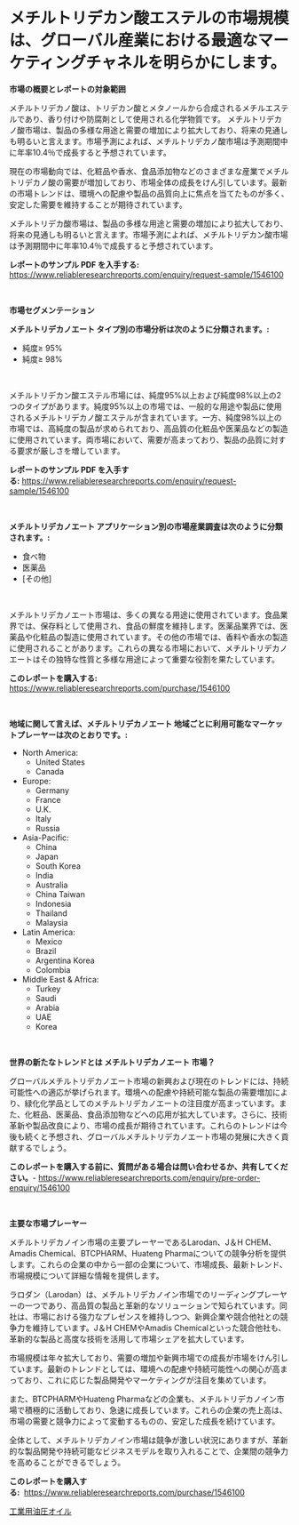 <p><h1>メチルトリデカン酸エステルの市場規模は、グローバル産業における最適なマーケティングチャネルを明らかにします。</h1></p><p><strong>市場の概要とレポートの対象範囲</strong></p>
<p><p>メチルトリデカノ酸は、トリデカン酸とメタノールから合成されるメチルエステルであり、香り付けや防腐剤として使用される化学物質です。 メチルトリデカノ酸市場は、製品の多様な用途と需要の増加により拡大しており、将来の見通しも明るいと言えます。市場予測によれば、メチルトリデカノ酸市場は予測期間中に年率10.4％で成長すると予想されています。</p><p>現在の市場動向では、化粧品や香水、食品添加物などのさまざまな産業でメチルトリデカノ酸の需要が増加しており、市場全体の成長をけん引しています。最新の市場トレンドは、環境への配慮や製品の品質向上に焦点を当てたものが多く、安定した需要を維持することが期待されています。</p><p>メチルトリデカ酸市場は、製品の多様な用途と需要の増加により拡大しており、将来の見通しも明るいと言えます。市場予測によれば、メチルトリデカン酸市場は予測期間中に年率10.4％で成長すると予想されています。</p></p>
<p><strong>レポートのサンプル PDF を入手する:</strong> <a href="https://www.reliableresearchreports.com/enquiry/request-sample/1546100">https://www.reliableresearchreports.com/enquiry/request-sample/1546100</a></p>
<p>&nbsp;</p>
<p><strong>市場セグメンテーション</strong></p>
<p><strong>メチルトリデカノエート タイプ別の市場分析は次のように分類されます。:</strong></p>
<p><ul><li>純度≥ 95%</li><li>純度≥ 98%</li></ul></p>
<p>&nbsp;</p>
<p><p>メチルトリデカン酸エステル市場には、純度95%以上および純度98%以上の2つのタイプがあります。純度95%以上の市場では、一般的な用途や製品に使用されるメチルトリデカノ酸エステルが含まれています。一方、純度98%以上の市場では、高純度の製品が求められており、高品質の化粧品や医薬品などの製造に使用されています。両市場において、需要が高まっており、製品の品質に対する要求が厳しさを増しています。</p></p>
<p><strong>レポートのサンプル PDF を入手する:</strong>&nbsp;<a href="https://www.reliableresearchreports.com/enquiry/request-sample/1546100">https://www.reliableresearchreports.com/enquiry/request-sample/1546100</a></p>
<p>&nbsp;</p>
<p><strong> メチルトリデカノエート アプリケーション別の市場産業調査は次のように分類されます。:</strong></p>
<p><ul><li>食べ物</li><li>医薬品</li><li>[その他]</li></ul></p>
<p>&nbsp;</p>
<p><p>メチルトリデカノエート市場は、多くの異なる用途に使用されています。食品業界では、保存料として使用され、食品の鮮度を維持します。医薬品業界では、医薬品や化粧品の製造に使用されています。その他の市場では、香料や香水の製造に使用されることがあります。これらの異なる市場において、メチルトリデカノエートはその独特な性質と多様な用途によって重要な役割を果たしています。</p></p>
<p><strong>このレポートを購入する:</strong>&nbsp; <a href="https://www.reliableresearchreports.com/purchase/1546100">https://www.reliableresearchreports.com/purchase/1546100</a></p>
<p>&nbsp;</p>
<p><strong>地域に関して言えば、メチルトリデカノエート 地域ごとに利用可能なマーケットプレーヤーは次のとおりです。:</strong></p>
<p><ul>
    <li>
        North America:
        <ul>
            <li>United States</li>
            <li>Canada</li>
        </ul>
    </li>
    <li>
        Europe:
        <ul>
            <li>Germany</li>
            <li>France</li>
            <li>U.K.</li>
            <li>Italy</li>
            <li>Russia</li>
        </ul>
    </li>
    <li>
        Asia-Pacific:
        <ul>
            <li>China</li>
            <li>Japan</li>
            <li>South Korea</li>
            <li>India</li>
            <li>Australia</li>
            <li>China Taiwan</li>
            <li>Indonesia</li>
            <li>Thailand</li>
            <li>Malaysia</li>
        </ul>
    </li>
    <li>
        Latin America:
        <ul>
            <li>Mexico</li>
            <li>Brazil</li>
            <li>Argentina Korea</li>
            <li>Colombia</li>
        </ul>
    </li>
    <li>
        Middle East & Africa:
        <ul>
            <li>Turkey</li>
            <li>Saudi</li>
            <li>Arabia</li>
            <li>UAE</li>
            <li>Korea</li>
        </ul>
    </li>
    </ul></p>
<p>&nbsp;</p>
<p><strong>世界の新たなトレンドとは メチルトリデカノエート 市場？</strong></p>
<p><p>グローバルメチルトリデカノエート市場の新興および現在のトレンドには、持続可能性への適応が挙げられます。環境への配慮や持続可能な製品の需要増加により、緑化化学品としてのメチルトリデカノエートの注目度が高まっています。また、化粧品、医薬品、食品添加物などへの応用が拡大しています。さらに、技術革新や製品改良により、市場の成長が期待されています。これらのトレンドは今後も続くと予想され、グローバルメチルトリデカノエート市場の発展に大きく貢献するでしょう。</p></p>
<p><strong>このレポートを購入する前に、質問がある場合は問い合わせるか、共有してください。</strong>- <a href="https://www.reliableresearchreports.com/enquiry/pre-order-enquiry/1546100">https://www.reliableresearchreports.com/enquiry/pre-order-enquiry/1546100</a></p>
<p>&nbsp;</p>
<p><strong>主要な市場プレーヤー</strong></p>
<p><p>メチルトリデカノイン市場の主要プレーヤーであるLarodan、J＆H CHEM、Amadis Chemical、BTCPHARM、Huateng Pharmaについての競争分析を提供します。これらの企業の中から一部の企業について、市場成長、最新トレンド、市場規模について詳細な情報を提供します。</p><p>ラロダン（Larodan）は、メチルトリデカノイン市場でのリーディングプレーヤーの一つであり、高品質の製品と革新的なソリューションで知られています。同社は、市場における強力なプレゼンスを維持しつつ、新興企業や競合他社との競争力を維持しています。J＆H CHEMやAmadis Chemicalといった競合他社も、革新的な製品と高度な技術を活用して市場シェアを拡大しています。</p><p>市場規模は年々拡大しており、需要の増加や新興市場での成長が市場をけん引しています。最新のトレンドとしては、環境への配慮や持続可能性への関心が高まっており、これに応じた製品開発やマーケティングが注目を集めています。</p><p>また、BTCPHARMやHuateng Pharmaなどの企業も、メチルトリデカノイン市場で積極的に活動しており、急速に成長しています。これらの企業の売上高は、市場の需要と競争力によって変動するものの、安定した成長を続けています。</p><p>全体として、メチルトリデカノイン市場は競争が激しい状況にありますが、革新的な製品開発や持続可能なビジネスモデルを取り入れることで、企業間の競争力を高めることができるでしょう。</p></p>
<p><strong>このレポートを購入する:</strong>&nbsp;&nbsp;<a href="https://www.reliableresearchreports.com/purchase/1546100">https://www.reliableresearchreports.com/purchase/1546100</a></p>
<p><p><a href="https://github.com/nemesis2824/Market-Research-Report-List-1/blob/main/170463913267.md">工業用油圧オイル</a></p></p>